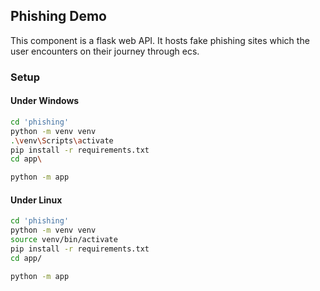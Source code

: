 ## Phishing Demo

This component is a flask web API. It hosts fake phishing sites which the user encounters on their journey through ecs.

### Setup

#### Under Windows
```bash
cd 'phishing'
python -m venv venv
.\venv\Scripts\activate
pip install -r requirements.txt
cd app\

python -m app

```

#### Under Linux
```bash
cd 'phishing'
python -m venv venv
source venv/bin/activate
pip install -r requirements.txt
cd app/

python -m app

```

